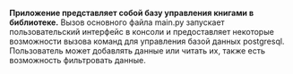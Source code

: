 **Приложение представляет собой базу управления книгами в библиотеке.**
  Вызов основного файла main.py запускает пользовательский интерфейс в консоли 
и предоставляет некоторые возможности вызова команд для управления базой данных postgresql.
Пользователь может добавлять данные или читать их, также есть возможность фильтровать данные.
